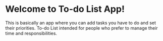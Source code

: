 # Welcome to To-do List App!

This is basically an app where you can add tasks you have to do and set their priorities.
To-do List intended for people who prefer to manage their time and responsibilities.
